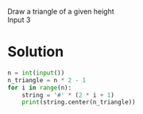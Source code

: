 Draw a triangle of a given height<br>
Input 3
# Solution
```python
n = int(input())
n_triangle = n * 2 - 1
for i in range(n):
    string = '#' * (2 * i + 1)
    print(string.center(n_triangle))
```
